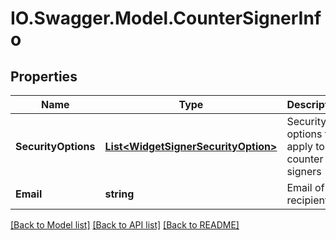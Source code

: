 # IO.Swagger.Model.CounterSignerInfo
## Properties

Name | Type | Description | Notes
------------ | ------------- | ------------- | -------------
**SecurityOptions** | [**List&lt;WidgetSignerSecurityOption&gt;**](WidgetSignerSecurityOption.md) | Security options that apply to the counter signers | [optional] 
**Email** | **string** | Email of the recipient | [optional] 

[[Back to Model list]](../README.md#documentation-for-models) [[Back to API list]](../README.md#documentation-for-api-endpoints) [[Back to README]](../README.md)

